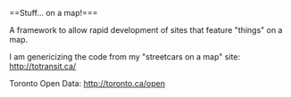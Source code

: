 ==Stuff... on a map!===


A framework to allow rapid development of sites that feature "things" on a map.

I am genericizing the code from my "streetcars on a map" site:
http://totransit.ca/

Toronto Open Data:
http://toronto.ca/open
